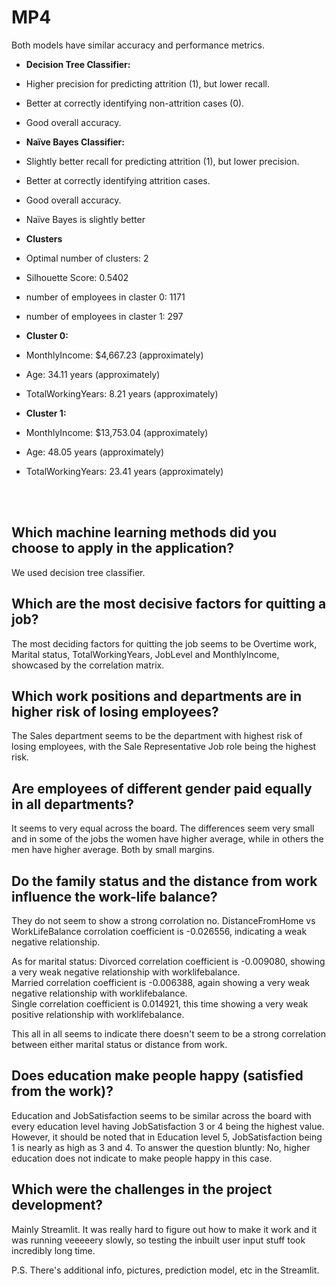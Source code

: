 # MP4
 

Both models have similar accuracy and performance metrics.

- **Decision Tree Classifier:**
- Higher precision for predicting attrition (1), but lower recall.
- Better at correctly identifying non-attrition cases (0).
- Good overall accuracy.

- **Naïve Bayes Classifier:**
- Slightly better recall for predicting attrition (1), but lower precision.
- Better at correctly identifying attrition cases.
- Good overall accuracy.

- Naïve Bayes is slightly better


- **Clusters**
- Optimal number of clusters: 2
- Silhouette Score: 0.5402

- number of employees in claster 0: 1171
- number of employees in claster 1: 297

- **Cluster 0:**
- MonthlyIncome: $4,667.23 (approximately)
- Age: 34.11 years (approximately)
- TotalWorkingYears: 8.21 years (approximately)

- **Cluster 1:**
- MonthlyIncome: $13,753.04 (approximately)
- Age: 48.05 years (approximately)
- TotalWorkingYears: 23.41 years (approximately)
<br>
<br>

## Which machine learning methods did you choose to apply in the application?
We used decision tree classifier.

## Which are the most decisive factors for quitting a job?
The most deciding factors for quitting the job seems to be 
Overtime work, Marital status, TotalWorkingYears, JobLevel and MonthlyIncome, showcased by the correlation matrix.

## Which work positions and departments are in higher risk of losing employees?
The Sales department seems to be the department with highest risk of losing employees, with the Sale Representative Job role being the highest risk.

## Are employees of different gender paid equally in all departments?
It seems to very equal across the board. The differences seem very small and in some of the jobs the women have higher average, while in others the men have higher average. Both by small margins.

## Do the family status and the distance from work influence the work-life balance?
They do not seem to show a strong corrolation no.
DistanceFromHome vs WorkLifeBalance corrolation coefficient is -0.026556, indicating a weak negative relationship.

As for marital status:
Divorced correlation coefficient is -0.009080, showing a very weak negative relationship with worklifebalance.  
Married correlation coefficient is -0.006388, again showing a very weak negative relationship with worklifebalance.  
Single correlation coefficient is 0.014921, this time showing a very weak positive relationship with worklifebalance.  

This all in all seems to indicate there doesn't seem to be a strong correlation between either marital status or distance from work.

## Does education make people happy (satisfied from the work)?
Education and JobSatisfaction seems to be similar across the board with every education level having JobSatisfaction 3 or 4 being the highest value. However, it should be noted that in Education level 5, JobSatisfaction being 1 is nearly as high as 3 and 4.
To answer the question bluntly: No, higher education does not indicate to make people happy in this case.

## Which were the challenges in the project development?
Mainly Streamlit. It was really hard to figure out how to make it work and it was running veeeeery slowly, so testing the inbuilt user input stuff took incredibly long time. 



P.S. There's additional info, pictures, prediction model, etc in the Streamlit.
